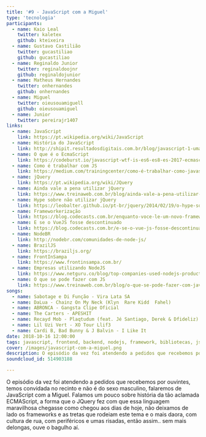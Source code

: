 ```yaml
---
title: '#9 - JavaScript com a Miguel'
type: 'tecnologia'
participants:
  - name: Kaio Leal
    twitter: kaletex
    github: kteixeira
  - name: Gustavo Castilião
    twitter: gucastiliao
    github: gucastiliao
  - name: Reginaldo Junior
    twitter: reginaldoojnr
    github: reginaldojunior
  - name: Matheus Hernandes
    twitter: onhernandes
    github: onhernandes
  - name: Miguel
    twitter: oieusouamiguell
    github: oieusouamiguel
  - name: Junior
    twitter: pereirajr1407
links:
  - name: JavaScript
    link: https://pt.wikipedia.org/wiki/JavaScript
  - name: História do JavaScript
    link: http://shipit.resultadosdigitais.com.br/blog/javascript-1-uma-breve-historia-da-linguagem/
  - name: O que é o EcmaScript
    link: https://codeburst.io/javascript-wtf-is-es6-es8-es-2017-ecmascript-dca859e4821c
  - name: Como é trabalhar com JS
    link: https://medium.com/trainingcenter/como-é-trabalhar-como-javascript-developer-por-júlia-rizza-c46d8841b997
  - name: jQuery
    link: https://pt.wikipedia.org/wiki/JQuery
  - name: Ainda vale a pena utilizar jQuery
    link: https://www.treinaweb.com.br/blog/ainda-vale-a-pena-utilizar-o-jquery/
  - name: Hype sobre não utilizar jQuery
    link: https://leobalter.github.io/pt-br/jquery/2014/02/19/o-hype-sobre-não-utilizar-jquery.html
  - name: Frameworkerização
    link: https://blog.codecasts.com.br/enquanto-voce-le-um-novo-framework-js-nasce-sqn-6da38ed0a0e9
  - name: E se o VueJS fosse descontinuado
    link: https://blog.codecasts.com.br/e-se-o-vue-js-fosse-descontinuado-6ba56eb5a751
  - name: NodeBR
    link: http://nodebr.com/comunidades-de-node-js/
  - name: BrazilJS
    link: https://braziljs.org/
  - name: FrontInSampa
    link: https://www.frontinsampa.com.br/
  - name: Empresas utilizando NodeJS
    link: https://www.netguru.co/blog/top-companies-used-nodejs-production
  - name: O que se pode fazer com JS
    link: https://www.treinaweb.com.br/blog/o-que-se-pode-fazer-com-javascript-hoje-em-dia/
songs:
  - name: Sabotage e Di Função - Vira Lata SA
  - name: DaLua - Chainz On My Neck (Klyn  Rare Kidd  Fahel)
  - name: ABRONCA - Gangsta Clipe Oficial
  - name: The Carters - APESHIT
  - name: Recayd Mob - Plaqtudum (feat. Jé Santiago, Derek & Dfideliz) (prod. Lucas Spike)
  - name: Lil Uzi Vert - XO Tour Llif3
  - name: Cardi B, Bad Bunny & J Balvin - I Like It
date: 2018-10-16 12:00:00
tags: javascript, frontend, backend, nodejs, framework, bibliotecas, js, quebradev, comunidade, conhecimento, tecnologia
cover: /images/javascript-com-a-miguel.png
description: O episódio da vez foi atendendo a pedidos que recebemos por ouvintes, temos convidada no recinto e não é do sexo masculino, falaremos de JavaScript com a Miguel.
soundcloud_id: 514903188

---
```


O episódio da vez foi atendendo a pedidos que recebemos por ouvintes, temos convidada no recinto e não é do sexo masculino, falaremos de JavaScript com a Miguel.
Falamos um pouco sobre história da tão aclamada ECMAScript, a forma que o JQuery fez com que essa linguagem maravilhosa chegasse como chegou aos dias de hoje, não deixamos de lado os frameworks e as tretas que rodeiam este tema e o mais daora, com cultura de rua, com periféricos e umas risadas, então assim.. sem mais delongas, ouve o bagulho aí.